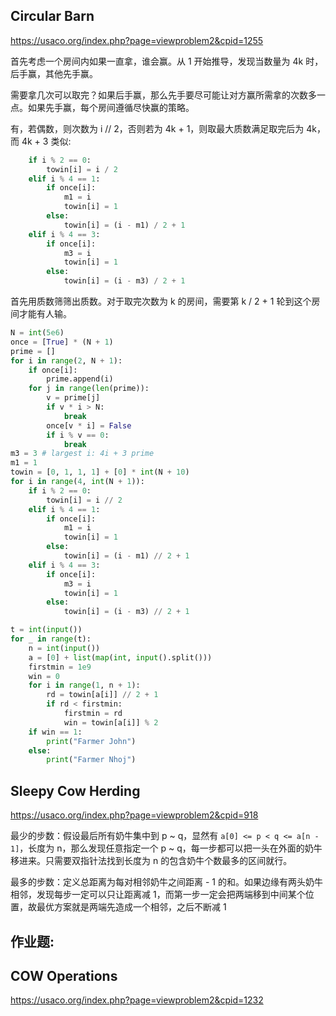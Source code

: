 ## Circular Barn

https://usaco.org/index.php?page=viewproblem2&cpid=1255

首先考虑一个房间内如果一直拿，谁会赢。从 1 开始推导，发现当数量为 4k 时，后手赢，其他先手赢。

需要拿几次可以取完？如果后手赢，那么先手要尽可能让对方赢所需拿的次数多一点。如果先手赢，每个房间遵循尽快赢的策略。

有，若偶数，则次数为 i // 2，否则若为 4k + 1，则取最大质数满足取完后为 4k，而 4k + 3 类似:

```py
    if i % 2 == 0:
        towin[i] = i / 2
    elif i % 4 == 1:
        if once[i]:
            m1 = i
            towin[i] = 1
        else:
            towin[i] = (i - m1) / 2 + 1
    elif i % 4 == 3:
        if once[i]:
            m3 = i
            towin[i] = 1
        else:
            towin[i] = (i - m3) / 2 + 1
```

首先用质数筛筛出质数。对于取完次数为 k 的房间，需要第 k / 2 + 1 轮到这个房间才能有人输。

```py
N = int(5e6)
once = [True] * (N + 1) 
prime = []
for i in range(2, N + 1):
    if once[i]:
        prime.append(i)
    for j in range(len(prime)):
        v = prime[j]
        if v * i > N:
            break
        once[v * i] = False
        if i % v == 0:
            break
m3 = 3 # largest i: 4i + 3 prime
m1 = 1
towin = [0, 1, 1, 1] + [0] * int(N + 10)
for i in range(4, int(N + 1)):
    if i % 2 == 0:
        towin[i] = i // 2
    elif i % 4 == 1:
        if once[i]:
            m1 = i
            towin[i] = 1
        else:
            towin[i] = (i - m1) // 2 + 1
    elif i % 4 == 3:
        if once[i]:
            m3 = i
            towin[i] = 1
        else:
            towin[i] = (i - m3) // 2 + 1

t = int(input())
for _ in range(t):
    n = int(input())
    a = [0] + list(map(int, input().split()))
    firstmin = 1e9
    win = 0
    for i in range(1, n + 1):
        rd = towin[a[i]] // 2 + 1
        if rd < firstmin:
            firstmin = rd
            win = towin[a[i]] % 2
    if win == 1:
        print("Farmer John")
    else:
        print("Farmer Nhoj")
```
## Sleepy Cow Herding

https://usaco.org/index.php?page=viewproblem2&cpid=918

最少的步数：假设最后所有奶牛集中到 p ~ q，显然有 `a[0] <= p < q <= a[n - 1]`，长度为 n，那么发现任意指定一个 p ~ q，每一步都可以把一头在外面的奶牛移进来。只需要双指针法找到长度为 n 的包含奶牛个数最多的区间就行。

最多的步数：定义总距离为每对相邻奶牛之间距离 - 1 的和。如果边缘有两头奶牛相邻，发现每步一定可以只让距离减 1，而第一步一定会把两端移到中间某个位置，故最优方案就是两端先造成一个相邻，之后不断减 1

## 作业题:

## COW Operations

https://usaco.org/index.php?page=viewproblem2&cpid=1232
